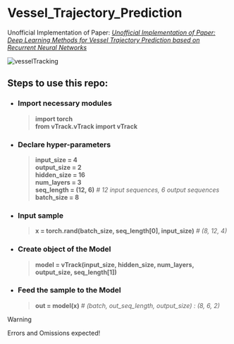 # Vessel_Trajectory_Prediction

Unofficial Implementation of Paper: _[Unofficial Implementation of Paper: Deep Learning Methods for Vessel Trajectory Prediction based on Recurrent Neural Networks](https://ieeexplore.ieee.org/document/9492102)_

![vesselTracking](https://github.com/user-attachments/assets/8dd6ef95-6084-4a32-8e5a-27651a37f904)

## Steps to use this repo:

- ### Import necessary modules
  > __import torch__ \
  > __from vTrack.vTrack import vTrack__

- ### Declare hyper-parameters
  > __input_size = 4__ \
  > __output_size = 2__ \
  > __hidden_size = 16__ \
  > __num_layers = 3__ \
  > __seq_length = (12, 6)__ _# 12 input sequences, 6 output sequences_ \
  > __batch_size = 8__

- ### Input sample 
  > __x = torch.rand(batch_size, seq_length[0], input_size)__ _# (8, 12, 4)_

- ### Create object of the Model
  > __model = vTrack(input_size, hidden_size, num_layers, output_size, seq_length[1])__

- ### Feed the sample to the Model
  > __out = model(x)__ _# (batch, out_seq_length, output_size) : (8, 6, 2)_

> [!WARNING]
  > Errors and Omissions expected!
